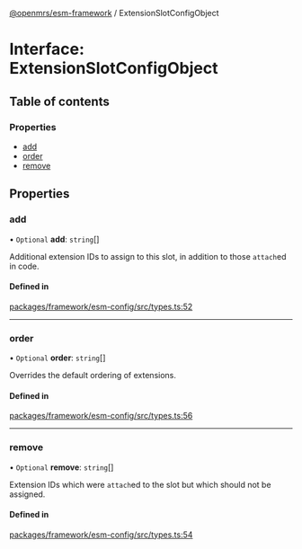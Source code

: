[@openmrs/esm-framework](../API.md) / ExtensionSlotConfigObject

# Interface: ExtensionSlotConfigObject

## Table of contents

### Properties

- [add](ExtensionSlotConfigObject.md#add)
- [order](ExtensionSlotConfigObject.md#order)
- [remove](ExtensionSlotConfigObject.md#remove)

## Properties

### add

• `Optional` **add**: `string`[]

Additional extension IDs to assign to this slot, in addition to those `attach`ed in code.

#### Defined in

[packages/framework/esm-config/src/types.ts:52](https://github.com/nanfuka/openmrs-esm-core/blob/master/packages/framework/esm-config/src/types.ts#L52)

___

### order

• `Optional` **order**: `string`[]

Overrides the default ordering of extensions.

#### Defined in

[packages/framework/esm-config/src/types.ts:56](https://github.com/nanfuka/openmrs-esm-core/blob/master/packages/framework/esm-config/src/types.ts#L56)

___

### remove

• `Optional` **remove**: `string`[]

Extension IDs which were `attach`ed to the slot but which should not be assigned.

#### Defined in

[packages/framework/esm-config/src/types.ts:54](https://github.com/nanfuka/openmrs-esm-core/blob/master/packages/framework/esm-config/src/types.ts#L54)
